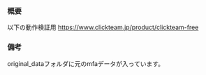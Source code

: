 ### 概要

以下の動作検証用
https://www.clickteam.jp/product/clickteam-free


### 備考
original_dataフォルダに元のmfaデータが入っています。